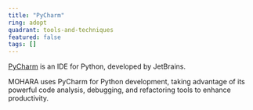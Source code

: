 ```yaml
---
title: "PyCharm"
ring: adopt
quadrant: tools-and-techniques
featured: false
tags: []
---
```


[PyCharm](https://www.jetbrains.com/pycharm/) is an IDE for Python, developed by JetBrains.

MOHARA uses PyCharm for Python development, taking advantage of its powerful code analysis, debugging, and refactoring tools to enhance productivity.
